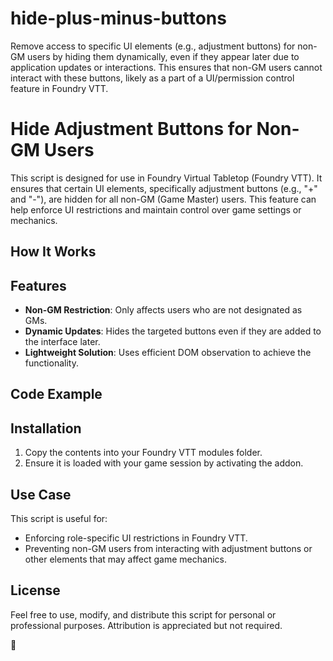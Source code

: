 # hide-plus-minus-buttons
Remove access to specific UI elements (e.g., adjustment buttons) for non-GM users by hiding them dynamically, even if they appear later due to application updates or interactions. This ensures that non-GM users cannot interact with these buttons, likely as a part of a UI/permission control feature in Foundry VTT.

# Hide Adjustment Buttons for Non-GM Users

This script is designed for use in Foundry Virtual Tabletop (Foundry VTT). It ensures that certain UI elements, specifically adjustment buttons (e.g., "+" and "-"), are hidden for all non-GM (Game Master) users. This feature can help enforce UI restrictions and maintain control over game settings or mechanics.

## How It Works


## Features

- **Non-GM Restriction**: Only affects users who are not designated as GMs.
- **Dynamic Updates**: Hides the targeted buttons even if they are added to the interface later.
- **Lightweight Solution**: Uses efficient DOM observation to achieve the functionality.

## Code Example

## Installation

1. Copy the contents into your Foundry VTT modules folder.
2. Ensure it is loaded with your game session by activating the addon.

## Use Case

This script is useful for:
- Enforcing role-specific UI restrictions in Foundry VTT.
- Preventing non-GM users from interacting with adjustment buttons or other elements that may affect game mechanics.


## License

Feel free to use, modify, and distribute this script for personal or professional purposes. Attribution is appreciated but not required.

🐺
